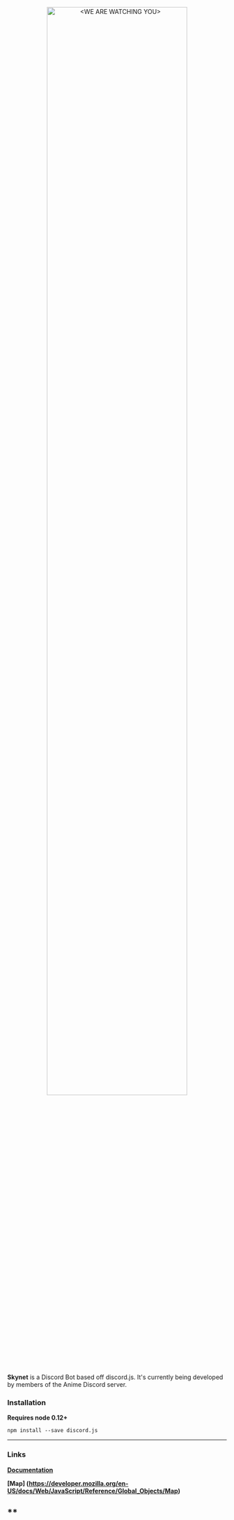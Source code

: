 <p align="center">
  <a href="https://www.youtube.com/watch?v=_Wlsd9mljiU">
    <img alt="<WE ARE WATCHING YOU>" src="http://i.imgur.com/YQp9oFY.png" style="width: 80% !important">
  </a>
</p>
    
<b>Skynet</b> is a Discord Bot based off discord.js. It's currently being developed by members of the Anime Discord server.

### Installation

**Requires node 0.12+**

`npm install --save discord.js`

---

### Links
**[Documentation](http://discordjs.readthedocs.org/en/latest/)**

**[Map] (https://developer.mozilla.org/en-US/docs/Web/JavaScript/Reference/Global_Objects/Map)**

**
---
